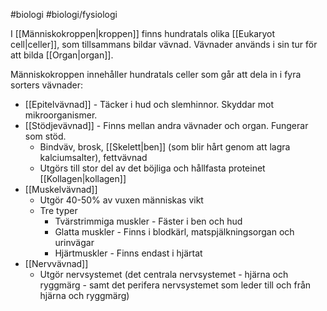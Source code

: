 #biologi #biologi/fysiologi

I [[Människokroppen|kroppen]] finns hundratals olika [[Eukaryot cell|celler]], som tillsammans bildar vävnad. Vävnader används i sin tur för att bilda [[Organ|organ]].

Människokroppen innehåller hundratals celler som går att dela in i fyra sorters vävnader:
- [[Epitelvävnad]] - Täcker i hud och slemhinnor. Skyddar mot mikroorganismer.
- [[Stödjevävnad]] - Finns mellan andra vävnader och organ. Fungerar som stöd.
	- Bindväv, brosk, [[Skelett|ben]] (som blir hårt genom att lagra kalciumsalter), fettvävnad
	- Utgörs till stor del av det böjliga och hållfasta proteinet [[Kollagen|kollagen]]
- [[Muskelvävnad]]
	- Utgör 40-50% av vuxen människas vikt
	- Tre typer
		- Tvärstrimmiga muskler - Fäster i ben och hud
		- Glatta muskler - Finns i blodkärl, matspjälkningsorgan och urinvägar
		- Hjärtmuskler - Finns endast i hjärtat
- [[Nervvävnad]]
	- Utgör nervsystemet (det centrala nervsystemet - hjärna och ryggmärg - samt det perifera nervsystemet som leder till och från hjärna och ryggmärg)
